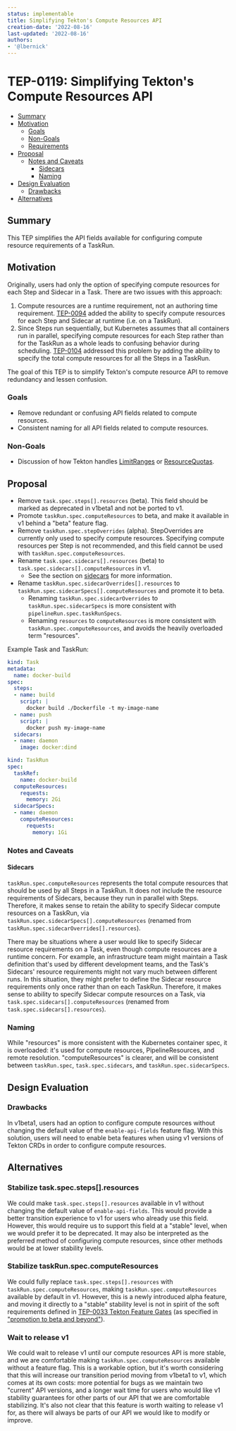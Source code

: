 ```yaml
---
status: implementable
title: Simplifying Tekton's Compute Resources API
creation-date: '2022-08-16'
last-updated: '2022-08-16'
authors:
- '@lbernick'
---
```


# TEP-0119: Simplifying Tekton's Compute Resources API

<!-- toc -->
- [Summary](#summary)
- [Motivation](#motivation)
  - [Goals](#goals)
  - [Non-Goals](#non-goals)
  - [Requirements](#requirements)
- [Proposal](#proposal)
  - [Notes and Caveats](#notes-and-caveats)
    - [Sidecars](#sidecars)
    - [Naming](#naming)
- [Design Evaluation](#design-evaluation)
  - [Drawbacks](#drawbacks)
- [Alternatives](#alternatives)
<!-- /toc -->

## Summary

This TEP simplifies the API fields available for configuring compute resource requirements of a TaskRun.

## Motivation

Originally, users had only the option of specifying compute resources for each Step and Sidecar in a Task.
There are two issues with this approach:
1. Compute resources are a runtime requirement, not an authoring time requirement.
[TEP-0094](./0094-configuring-resources-at-runtime.md) added the ability to specify compute resources for each Step and Sidecar
at runtime (i.e. on a TaskRun).
2. Since Steps run sequentially, but Kubernetes assumes that all containers run in parallel, specifying compute resources
for each Step rather than for the TaskRun as a whole leads to confusing behavior during scheduling.
[TEP-0104](./0104-tasklevel-resource-requirements.md) addressed this problem by adding the ability to specify the total
compute resources for all the Steps in a TaskRun.

The goal of this TEP is to simplify Tekton's compute resource API to remove redundancy and lessen confusion.

### Goals

- Remove redundant or confusing API fields related to compute resources.
- Consistent naming for all API fields related to compute resources.

### Non-Goals

- Discussion of how Tekton handles [LimitRanges](https://kubernetes.io/docs/concepts/policy/limit-range/)
or [ResourceQuotas](https://kubernetes.io/docs/concepts/policy/resource-quotas/).

## Proposal

- Remove `task.spec.steps[].resources` (beta). This field should be marked as deprecated in v1beta1 and not be ported to v1.
- Promote `taskRun.spec.computeResources` to beta, and make it available in v1 behind a "beta" feature flag.
- Remove `taskRun.spec.stepOverrides` (alpha). StepOverrides are currently only used to specify compute resources.
Specifying compute resources per Step is not recommended, and this field cannot be used with `taskRun.spec.computeResources`.
- Rename `task.spec.sidecars[].resources` (beta) to `task.spec.sidecars[].computeResources` in v1.
  - See the section on [sidecars](#sidecars) for more information.
- Rename `taskRun.spec.sidecarOverrides[].resources` to `taskRun.spec.sidecarSpecs[].computeResources` and promote it to beta.
  - Renaming `taskRun.spec.sidecarOverrides` to `taskRun.spec.sidecarSpecs` is more consistent with `pipelineRun.spec.taskRunSpecs`.
  - Renaming `resources` to `computeResources` is more consistent with `taskRun.spec.computeResources`, and avoids the heavily
  overloaded term "resources".

Example Task and TaskRun:

```yaml
kind: Task
metadata:
  name: docker-build
spec:
  steps:
  - name: build
    script: |
      docker build ./Dockerfile -t my-image-name
  - name: push
    script: |
      docker push my-image-name
  sidecars:
  - name: daemon
    image: docker:dind
```

```yaml
kind: TaskRun
spec:
  taskRef:
    name: docker-build
  computeResources:
    requests:
      memory: 2Gi
  sidecarSpecs:
  - name: daemon
    computeResources:
      requests:
        memory: 1Gi
```

### Notes and Caveats

#### Sidecars

`taskRun.spec.computeResources` represents the total compute resources that should be used by all Steps in a TaskRun.
It does not include the resource requirements of Sidecars, because they run in parallel with Steps.
Therefore, it makes sense to retain the ability to specify Sidecar compute resources on a TaskRun,
via `taskRun.spec.sidecarSpecs[].computeResources` (renamed from `taskRun.spec.sidecarOverrides[].resources`).

There may be situations where a user would like to specify Sidecar resource requirements on a Task, even though compute resources
are a runtime concern. For example, an infrastructure team might maintain a Task definition that's used by different
development teams, and the Task's Sidecars' resource requirements might not vary much between different runs. In this situation,
they might prefer to define the Sidecar resource requirements only once rather than on each TaskRun.
Therefore, it makes sense to ability to specify Sidecar compute resources on a Task,
via `task.spec.sidecars[].computeResources` (renamed from `task.spec.sidecars[].resources`).

### Naming

While "resources" is more consistent with the Kubernetes container spec, it is overloaded: it's used for compute resources,
PipelineResources, and remote resolution. "computeResources" is clearer, and will be consistent between
`taskRun.spec`, `task.spec.sidecars`, and `taskRun.spec.sidecarSpecs`.

## Design Evaluation

### Drawbacks

In v1beta1, users had an option to configure compute resources without changing the default value of the
`enable-api-fields` feature flag. With this solution, users will need to enable beta features when using v1 versions of
Tekton CRDs in order to configure compute resources.

## Alternatives

### Stabilize task.spec.steps[].resources

We could make `task.spec.steps[].resources` available in v1 without changing the default value of `enable-api-fields`.
This would provide a better transition experience to v1 for users who already use this field.
However, this would require us to support this field at a "stable" level, when we would prefer it to be deprecated.
It may also be interpreted as the preferred method of configuring compute resources, since other methods would be
at lower stability levels.

### Stabilize taskRun.spec.computeResources

We could fully replace `task.spec.steps[].resources` with `taskRun.spec.computeResources`, making `taskRun.spec.computeResources`
available by default in v1. However, this is a newly introduced alpha feature, and moving it directly to a "stable" stability
level is not in spirit of the soft requirements defined in [TEP-0033 Tekton Feature Gates](./0033-tekton-feature-gates.md)
(as specified in ["promotion to beta and beyond"](./0033-tekton-feature-gates.md#promotion-to-beta-and-beyond)).

### Wait to release v1

We could wait to release v1 until our compute resources API is more stable, and we are comfortable making
`taskRun.spec.computeResources` available without a feature flag. This is a workable option, but it's worth considering that
this will increase our transition period moving from v1beta1 to v1, which comes at its own costs: more potential for bugs as
we maintain two "current" API versions, and a longer wait time for users who would like v1 stability guarantees for other parts
of our API that we are comfortable stabilizing. It's also not clear that this feature is worth waiting to release v1 for,
as there will always be parts of our API we would like to modify or improve.